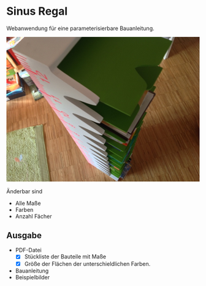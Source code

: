 # Sinus Regal
Webanwendung für eine parameterisierbare Bauanleitung.

![Beispielbild](/img/IMG_1180.jpeg)

Änderbar sind
* Alle Maße
* Farben
* Anzahl Fächer

## Ausgabe
* PDF-Datei
  - [x] Stückliste der Bauteile mit Maße
  - [x] Größe der Flächen der unterschieldlichen Farben.
* Bauanleitung
* Beispielbilder
